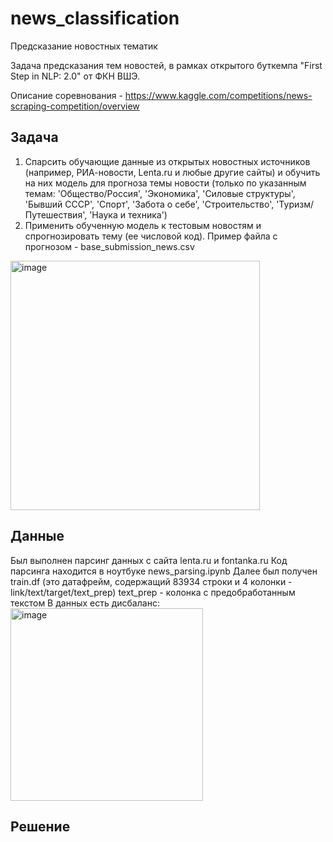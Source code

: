 # news_classification

Предсказание новостных тематик

Задача предсказания тем новостей, в рамках открытого буткемпа "First Step in NLP: 2.0" от ФКН ВШЭ.

Описание соревнования - https://www.kaggle.com/competitions/news-scraping-competition/overview

## Задача  

1. Спарсить обучающие данные из открытых новостных источников (например, РИА-новости, Lenta.ru и любые другие сайты) и обучить на них модель для прогноза темы новости (только по указанным темам: 'Общество/Россия', 'Экономика', 'Силовые структуры', 'Бывший СССР', 'Спорт', 'Забота о себе', 'Строительство', 'Туризм/Путешествия', 'Наука и техника')
2. Применить обученную модель к тестовым новостям и спрогнозировать тему (ее числовой код). Пример файла с прогнозом - base_submission_news.csv

 <img width="399" alt="image" src="https://github.com/lteplova/news_classification/assets/38242392/3fccc4a3-0c1c-4fb3-821e-4aca75befb9c">

 ## Данные 

Был выполнен парсинг данных с сайта lenta.ru и fontanka.ru
Код парсинга находится в ноутбуке news_parsing.ipynb
Далее был получен train.df (это датафрейм, содержащий 83934 строки и 4 колонки - link/text/target/text_prep)
text_prep - колонка с предобработанным текстом
В данных есть дисбаланс:  
<img width="308" alt="image" src="https://github.com/lteplova/news_classification/assets/38242392/d6024b3f-c3ae-41ad-baf9-2e7251f06780">



 ## Решение  


